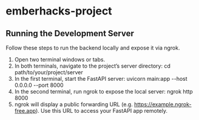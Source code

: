 # emberhacks-project

## Running the Development Server

Follow these steps to run the backend locally and expose it via ngrok.

1. Open two terminal windows or tabs.
2. In both terminals, navigate to the project’s server directory:
   cd path/to/your/project/server
3. In the first terminal, start the FastAPI server:
   uvicorn main:app --host 0.0.0.0 --port 8000
4. In the second terminal, run ngrok to expose the local server:
   ngrok http 8000
5. ngrok will display a public forwarding URL (e.g. https://example.ngrok-free.app). Use this URL to access your FastAPI app remotely.

